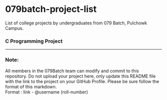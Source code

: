 # 079batch-project-list
List of college projects by undergraduates from 079 Batch, Pulchowk Campus.

### C Programming Project

---

### Note:

All members in the 079Batch team can modify and commit to this repository. Do not upload your project here, only update this README file with the link to the project on your GitHub Profile. Please be sure follow the format of this markdown.\
Format : link - @username (roll-number)
